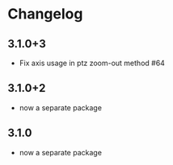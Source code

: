 # Changelog

## 3.1.0+3

* Fix axis usage in ptz zoom-out method #64

## 3.1.0+2

* now a separate package

## 3.1.0

* now a separate package
